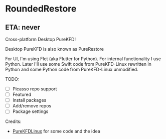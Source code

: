 # RoundedRestore

## ETA: never

Cross-platform Desktop PureKFD!

Desktop PureKFD is also known as PureRestore

For UI, I'm using Flet (aka Flutter for Python). For internal functionality I use Python. Later I'll use some Swift code from PureKFD-Linux rewritten in Python and some Python code from PureKFD-Linux unmodified.

TODO:

- [ ] Picasso repo support
- [ ] Featured
- [ ] Install packages
- [ ] Add/remove repos
- [ ] Package settings

Credits:

- [PureKFDLinux](https://github.com/Lrdsnow/PureKFDLinux) for some code and the idea